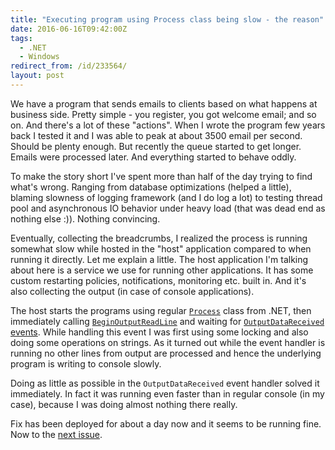 ```yaml
---
title: "Executing program using Process class being slow - the reason"
date: 2016-06-16T09:42:00Z
tags:
  - .NET
  - Windows
redirect_from: /id/233564/
layout: post
---
```

We have a program that sends emails to clients based on what happens at business side. Pretty simple - you register, you got welcome email; and so on. And there's a lot of these "actions". When I wrote the program few years back I tested it and I was able to peak at about 3500 email per second. Should be plenty enough. But recently the queue started to get longer. Emails were processed later. And everything started to behave oddly.

<!-- excerpt -->

To make the story short I've spent more than half of the day trying to find what's wrong. Ranging from database optimizations (helped a little), blaming slowness of logging framework (and I do log a lot) to testing thread pool and asynchronous IO behavior under heavy load (that was dead end as nothing else :)). Nothing convincing.

Eventually, collecting the breadcrumbs, I realized the process is running somewhat slow while hosted in the "host" application compared to when running it directly. Let me explain a little. The host application I'm talking about here is a service we use for running other applications. It has some custom restarting policies, notifications, monitoring etc. built in. And it's also collecting the output (in case of console applications).

The host starts the programs using regular [`Process`][1] class from .NET, then immediately calling [`BeginOutputReadLine`][2] and waiting for [`OutputDataReceived` events][3]. While handling this event I was first using some locking and also doing some operations on strings. As it turned out while the event handler is running no other lines from output are processed and hence the underlying program is writing to console slowly.

Doing as little as possible in the `OutputDataReceived` event handler solved it immediately. In fact it was running even faster than in regular console (in my case), because I was doing almost nothing there really.

Fix has been deployed for about a day now and it seems to be running fine. Now to the [next issue][4].

[1]: https://msdn.microsoft.com/en-us/library/system.diagnostics.process%28v=vs.110%29.aspx
[2]: https://msdn.microsoft.com/en-us/library/system.diagnostics.process.beginoutputreadline(v=vs.110).aspx
[3]: https://msdn.microsoft.com/en-us/library/system.diagnostics.process.outputdatareceived(v=vs.110).aspx
[4]: https://twitter.com/cincura_net/status/742958997699997696